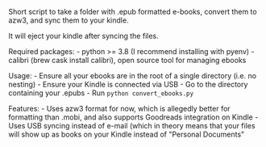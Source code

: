 Short script to take a folder with .epub formatted e-books, convert them to
azw3, and sync them to your kindle.

It will eject your kindle after syncing the files.

Required packages:
    - python >= 3.8 (I recommend installing with pyenv)
    - calibri (brew cask install calibri), open source tool for managing ebooks

Usage:
    - Ensure all your ebooks are in the root of a single directory (i.e. no
      nesting)
    - Ensure your Kindle is connected via USB
    - Go to the directory containing your .epubs
    - Run `python convert_ebooks.py`

Features:
    - Uses azw3 format for now, which is allegedly better for formatting than
      .mobi, and also supports Goodreads integration on Kindle
    - Uses USB syncing instead of e-mail (which in theory means that your files
      will show up as books on your Kindle instead of "Personal Documents"
